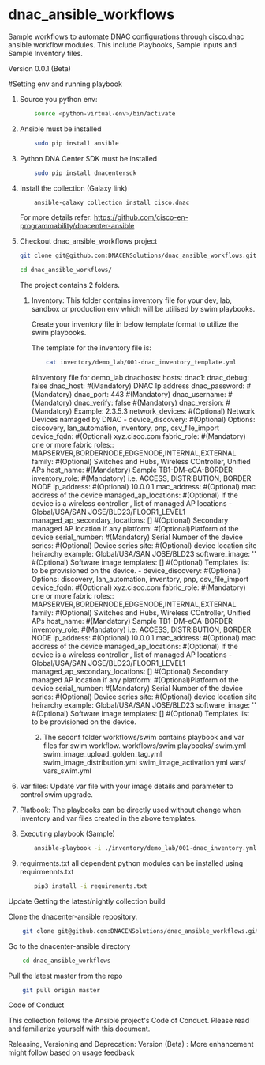# dnac_ansible_workflows
Sample workflows to automate DNAC configurations through cisco.dnac ansible workflow modules. This include Playbooks, Sample inputs and Sample Inventory files.

Version 0.0.1 (Beta)

#Setting env and running playbook
1. Source you python env:
    ```bash
        source <python-virtual-env>/bin/activate
      ```
2. Ansible must be installed
    ```bash
        sudo pip install ansible 
      ```
3. Python DNA Center SDK must be installed
    ```bash
        sudo pip install dnacentersdk 
      ```
4. Install the collection (Galaxy link)
    ```bash
        ansible-galaxy collection install cisco.dnac
    ```
    For more details refer: https://github.com/cisco-en-programmability/dnacenter-ansible

5. Checkout dnac_ansible_workflows project
    ```bash
    git clone git@github.com:DNACENSolutions/dnac_ansible_workflows.git

    cd dnac_ansible_workflows/
    ```

    The project contains 2 folders.
    1. Inventory:
        This folder contains inventory file for your dev, lab, sandbox or production env which will be utilised by swim playbooks.
        
        Create your inventory file in below template format to utilize the swim playbooks.
        
        The template for the inventory file is:
        ```bash
            cat inventory/demo_lab/001-dnac_inventory_template.yml
        ```
          #Inventory file for demo_lab
            dnachosts:
                hosts:
                dnac1:
                dnac_debug: false
                dnac_host: <DNAC IP Address> #(Mandatory) DNAC Ip address
                dnac_password: <DNAC UI admin Password> #(Mandatory) 
                dnac_port: 443 #(Mandatory) 
                dnac_username: <DNAC UI admin username> #(Mandatory) 
                dnac_verify: false #(Mandatory) 
                dnac_version: <DNAC Release version> #(Mandatory)  Example: 2.3.5.3
                network_devices:  #(Optional) Network Devices namaged by DNAC
                - device_discovery: <DNAC Method of learning devices in Inventory> #(Optional) Options: discovery, lan_automation, inventory, pnp, csv_file_import
                    device_fqdn: <device fqdn> #(Optional) xyz.cisco.com
                    fabric_role: <Fabric roles> #(Mandatory)  one or more fabric roles:: MAPSERVER,BORDERNODE,EDGENODE,INTERNAL,EXTERNAL
                    family: <Device family> #(Optional) Switches and Hubs, Wireless COntroller, Unified APs
                    host_name: <Device Host Name> #(Mandatory) Sample TB1-DM-eCA-BORDER
                    inventory_role: <Inventory role of the device> #(Mandatory) i.e. ACCESS, DISTRIBUTION, BORDER NODE
                    ip_address: <Device Loopback IP> #(Optional) 10.0.0.1
                    mac_address: <Device Mac Address> #(Optional) mac address of the device
                    managed_ap_locations: #(Optional) If the device is a wireless controller , list of managed AP locations
                    - Global/USA/SAN JOSE/BLD23/FLOOR1_LEVEL1
                    managed_ap_secondary_locations: [] #(Optional) Secondary managed AP location if any
                    platform: <Device Platform id> #(Optional)Platform of the device
                    serial_number: <Device Serial Number> #(Mandatory) Serial Number of the device
                    series: <Device series> #(Optional) Device series 
                    site:  <Fully qualified device location site heirarcy> #(Optional) device location site heirarchy example: Global/USA/SAN JOSE/BLD23
                    software_image: '' #(Optional) Software image
                    templates: [] #(Optional) Templates list to be provisioned on the device.
                - device_discovery: <DNAC Method of learning devices in Inventory> #(Optional) Options: discovery, lan_automation, inventory, pnp, csv_file_import
                    device_fqdn: <device fqdn> #(Optional) xyz.cisco.com
                    fabric_role: <Fabric roles> #(Mandatory)  one or more fabric roles:: MAPSERVER,BORDERNODE,EDGENODE,INTERNAL,EXTERNAL
                    family: <Device family> #(Optional) Switches and Hubs, Wireless COntroller, Unified APs
                    host_name: <Device Host Name> #(Mandatory) Sample TB1-DM-eCA-BORDER
                    inventory_role: <Inventory role of the device> #(Mandatory) i.e. ACCESS, DISTRIBUTION, BORDER NODE
                    ip_address: <Device Loopback IP> #(Optional) 10.0.0.1
                    mac_address: <Device Mac Address> #(Optional) mac address of the device
                    managed_ap_locations: #(Optional) If the device is a wireless controller , list of managed AP locations
                    - Global/USA/SAN JOSE/BLD23/FLOOR1_LEVEL1
                    managed_ap_secondary_locations: [] #(Optional) Secondary managed AP location if any
                    platform: <Device Platform id> #(Optional)Platform of the device
                    serial_number: <Device Serial Number> #(Mandatory) Serial Number of the device
                    series: <Device series> #(Optional) Device series 
                    site:  <Fully qualified device location site heirarcy> #(Optional) device location site heirarchy example: Global/USA/SAN JOSE/BLD23
                    software_image: '' #(Optional) Software image
                    templates: [] #(Optional) Templates list to be provisioned on the device.
                    
        2. The seconf folder workflows/swim contains playbook and var files for swim workflow.
        workflows/swim
        playbooks/
            swim.yml
            swim_image_upload_golden_tag.yml
            swim_image_distribution.yml
            swim_image_activation.yml
        vars/
            vars_swim.yml

6. Var files:
            Update var file with your image details and parameter to control swim upgrade.
7. Platbook: 
        The playbooks can be directly used without change when inventory and var files created in the above templates.

8. Executing playbook (Sample)
    ```bash
        ansible-playbook -i ./inventory/demo_lab/001-dnac_inventory.yml ./workflows/swim/playbook/swim.yml --extra-vars VARS_FILES_PATH=./../vars//input_swim.yml -vvvv
    ```
9. requirments.txt
   all dependent python modules can be installed using requirmennts.txt
    ```bash
        pip3 install -i requirements.txt 
    ```

Update
Getting the latest/nightly collection build

Clone the dnacenter-ansible repository.
```bash
    git clone git@github.com:DNACENSolutions/dnac_ansible_workflows.git
```
Go to the dnacenter-ansible directory
```bash
    cd dnac_ansible_workflows
```
Pull the latest master from the repo
```bash
    git pull origin master
```

Code of Conduct

This collection follows the Ansible project's Code of Conduct. Please read and familiarize yourself with this document.

Releasing, Versioning and Deprecation:
 Version (Beta) : More enhancement might follow based on usage feedback

